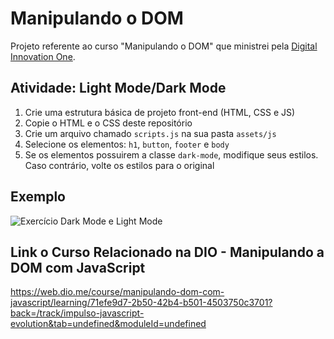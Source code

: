 # Manipulando o DOM

Projeto referente ao curso "Manipulando o DOM" que ministrei pela [Digital Innovation One](https://digitalinnovation.one/).

## Atividade: Light Mode/Dark Mode

1. Crie uma estrutura básica de projeto front-end (HTML, CSS e JS)
2. Copie o HTML e o CSS deste repositório
3. Crie um arquivo chamado `scripts.js` na sua pasta `assets/js`
4. Selecione os elementos: `h1`, `button`, `footer` e `body`
5. Se os elementos possuirem a classe `dark-mode`, modifique seus estilos. Caso contrário, volte os estilos para o original

## Exemplo

![Exercício Dark Mode e Light Mode](./dark-mode-exercicio.gif)



## Link o Curso Relacionado na DIO - Manipulando a DOM com JavaScript
https://web.dio.me/course/manipulando-dom-com-javascript/learning/71efe9d7-2b50-42b4-b501-4503750c3701?back=/track/impulso-javascript-evolution&tab=undefined&moduleId=undefined



